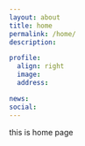```yaml
---
layout: about
title: home
permalink: /home/
description: 

profile:
  align: right
  image: 
  address: 

news: 
social: 
---
```


this is home page
